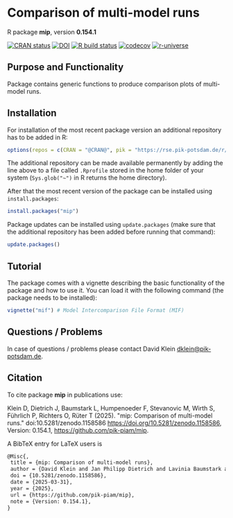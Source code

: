 # Comparison of multi-model runs

R package **mip**, version **0.154.1**

[![CRAN status](https://www.r-pkg.org/badges/version/mip)](https://cran.r-project.org/package=mip) [![DOI](https://zenodo.org/badge/DOI/10.5281/zenodo.1158586.svg)](https://doi.org/10.5281/zenodo.1158586) [![R build status](https://github.com/pik-piam/mip/workflows/check/badge.svg)](https://github.com/pik-piam/mip/actions) [![codecov](https://codecov.io/gh/pik-piam/mip/branch/master/graph/badge.svg)](https://app.codecov.io/gh/pik-piam/mip) [![r-universe](https://pik-piam.r-universe.dev/badges/mip)](https://pik-piam.r-universe.dev/builds)

## Purpose and Functionality

Package contains generic functions to produce comparison
    plots of multi-model runs.


## Installation

For installation of the most recent package version an additional repository has to be added in R:

```r
options(repos = c(CRAN = "@CRAN@", pik = "https://rse.pik-potsdam.de/r/packages"))
```
The additional repository can be made available permanently by adding the line above to a file called `.Rprofile` stored in the home folder of your system (`Sys.glob("~")` in R returns the home directory).

After that the most recent version of the package can be installed using `install.packages`:

```r 
install.packages("mip")
```

Package updates can be installed using `update.packages` (make sure that the additional repository has been added before running that command):

```r 
update.packages()
```

## Tutorial

The package comes with a vignette describing the basic functionality of the package and how to use it. You can load it with the following command (the package needs to be installed):

```r
vignette("mif") # Model Intercomparison File Format (MIF)
```

## Questions / Problems

In case of questions / problems please contact David Klein <dklein@pik-potsdam.de>.

## Citation

To cite package **mip** in publications use:

Klein D, Dietrich J, Baumstark L, Humpenoeder F, Stevanovic M, Wirth S, Führlich P, Richters O, Rüter T (2025). "mip: Comparison of multi-model runs." doi:10.5281/zenodo.1158586 <https://doi.org/10.5281/zenodo.1158586>, Version: 0.154.1, <https://github.com/pik-piam/mip>.

A BibTeX entry for LaTeX users is

 ```latex
@Misc{,
  title = {mip: Comparison of multi-model runs},
  author = {David Klein and Jan Philipp Dietrich and Lavinia Baumstark and Florian Humpenoeder and Miodrag Stevanovic and Stephen Wirth and Pascal Führlich and Oliver Richters and Tonn Rüter},
  doi = {10.5281/zenodo.1158586},
  date = {2025-03-31},
  year = {2025},
  url = {https://github.com/pik-piam/mip},
  note = {Version: 0.154.1},
}
```
